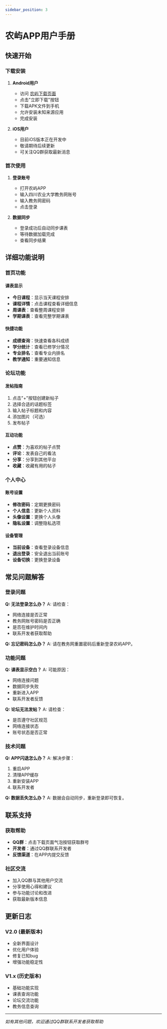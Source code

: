 ```yaml
---
sidebar_position: 3
---
```


# 农屿APP用户手册

## 快速开始

### 下载安装

1. **Android用户**
   - 访问 [农屿下载页面](https://nongzhuan555.github.io/)
   - 点击"立即下载"按钮
   - 下载APK文件到手机
   - 允许安装未知来源应用
   - 完成安装

2. **iOS用户**
   - 目前iOS版本正在开发中
   - 敬请期待后续更新
   - 可关注QQ群获取最新消息

### 首次使用

1. **登录账号**
   - 打开农屿APP
   - 输入四川农业大学教务网账号
   - 输入教务网密码
   - 点击登录

2. **数据同步**
   - 登录成功后自动同步课表
   - 等待数据加载完成
   - 查看同步结果

## 详细功能说明

### 首页功能

#### 课表显示
- **今日课程**：显示当天课程安排
- **课程详情**：点击课程查看详细信息
- **周课表**：查看整周课程安排
- **学期课表**：查看完整学期课表

#### 快捷功能
- **成绩查询**：快速查看各科成绩
- **学分统计**：查看已修学分情况
- **专业排名**：查看专业内排名
- **教学通知**：重要通知信息

### 论坛功能

#### 发帖指南
1. 点击"+"按钮创建新帖子
2. 选择合适的话题标签
3. 输入帖子标题和内容
4. 添加图片（可选）
5. 发布帖子

#### 互动功能
- **点赞**：为喜欢的帖子点赞
- **评论**：发表自己的看法
- **分享**：分享到其他平台
- **收藏**：收藏有用的帖子

### 个人中心

#### 账号设置
- **修改密码**：定期更换密码
- **个人信息**：更新个人资料
- **头像设置**：更换个人头像
- **隐私设置**：调整隐私选项

#### 设备管理
- **当前设备**：查看登录设备信息
- **退出登录**：安全退出当前账号
- **设备切换**：更换登录设备

## 常见问题解答

### 登录问题

**Q: 无法登录怎么办？**
A: 请检查：
- 网络连接是否正常
- 教务网账号密码是否正确
- 是否在维护时间内
- 联系开发者获取帮助

**Q: 忘记密码怎么办？**
A: 请在教务网重置密码后重新登录农屿APP。

### 功能问题

**Q: 课表显示空白？**
A: 可能原因：
- 网络连接问题
- 数据同步失败
- 重新进入APP
- 联系开发者反馈

**Q: 论坛无法发帖？**
A: 请检查：
- 是否遵守社区规范
- 网络连接状态
- 账号状态是否正常

### 技术问题

**Q: APP闪退怎么办？**
A: 解决步骤：
1. 重启APP
2. 清理APP缓存
3. 重新安装APP
4. 联系开发者

**Q: 数据丢失怎么办？**
A: 数据会自动同步，重新登录即可恢复。

## 联系支持

### 获取帮助
- **QQ群**：点击下载页面气泡按钮获取群号
- **开发者**：通过QQ群联系开发者
- **反馈渠道**：在APP内提交反馈

### 社区交流
- 加入QQ群与其他用户交流
- 分享使用心得和建议
- 参与功能讨论和改进
- 获取最新版本信息

## 更新日志

### V2.0 (最新版本)
- 全新界面设计
- 优化用户体验
- 修复已知bug
- 增强功能稳定性

### V1.x (历史版本)
- 基础功能实现
- 课表查询功能
- 论坛交流功能
- 教务信息查询

---

*如有其他问题，欢迎通过QQ群联系开发者获取帮助*

